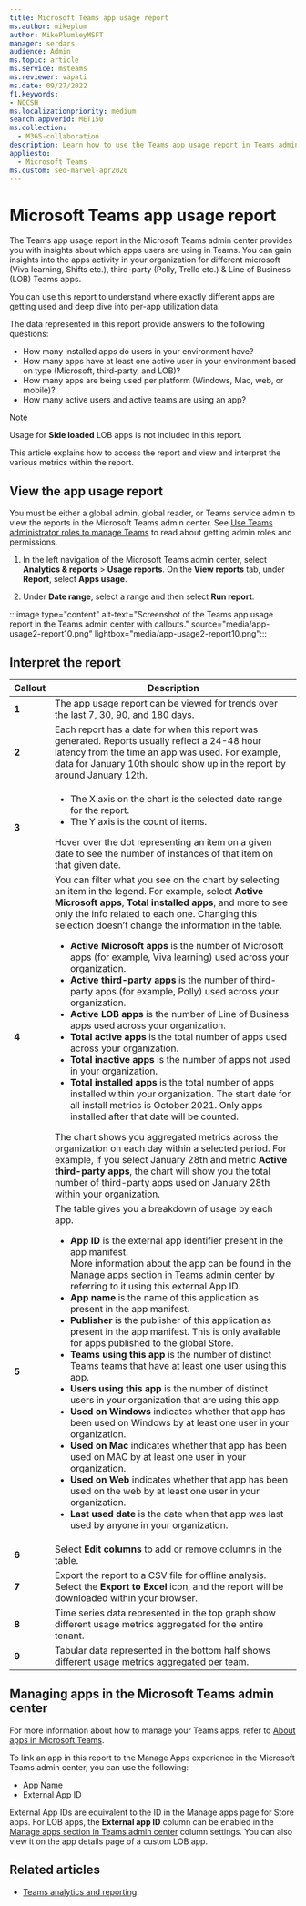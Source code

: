 ```yaml
---
title: Microsoft Teams app usage report
ms.author: mikeplum
author: MikePlumleyMSFT
manager: serdars
audience: Admin
ms.topic: article
ms.service: msteams
ms.reviewer: vapati
ms.date: 09/27/2022
f1.keywords:
- NOCSH
ms.localizationpriority: medium
search.appverid: MET150
ms.collection: 
  - M365-collaboration
description: Learn how to use the Teams app usage report in Teams admin center to know the active teams and users of an app.
appliesto: 
  - Microsoft Teams
ms.custom: seo-marvel-apr2020
---
```


# Microsoft Teams app usage report

The Teams app usage report in the Microsoft Teams admin center provides you with insights about which apps users are using in Teams. You can gain insights into the apps activity in your organization for different microsoft (Viva learning, Shifts etc.), third-party (Polly, Trello etc.) & Line of Business (LOB) Teams apps.   

You can use this report to understand where exactly different apps are getting used and deep dive into per-app utilization data.

The data represented in this report provide answers to the following questions:

-  How many installed apps do users in your environment have?
-  How many apps have at least one active user in your environment based on type (Microsoft, third-party, and LOB)?
-  How many apps are being used per platform (Windows, Mac, web, or mobile)?
-  How many active users and active teams are using an app?

> [!NOTE]
> Usage for **Side loaded** LOB apps is not included in this report.

This article explains how to access the report and view and interpret the various metrics within the report. 

## View the app usage report

You must be either a global admin, global reader, or Teams service admin to view the reports in the Microsoft Teams admin center. See [Use Teams administrator roles to manage Teams](../using-admin-roles.md) to read about getting admin roles and permissions.

1. In the left navigation of the Microsoft Teams admin center, select **Analytics & reports** > **Usage reports**. On the **View reports** tab, under **Report**, select **Apps usage**.

2. Under **Date range**, select a range and then select **Run report**.

:::image type="content" alt-text="Screenshot of the Teams app usage report in the Teams admin center with callouts." source="media/app-usage2-report10.png" lightbox="media/app-usage2-report10.png":::

## Interpret the report

|Callout |Description  |
|--------|-------------|
|**1**   |The app usage report can be viewed for trends over the last 7, 30, 90, and 180 days. |
|**2**   |Each report has a date for when this report was generated. Reports usually reflect a 24-48 hour latency from the time an app was used. For example, data for January 10th should show up in the report by around January 12th. |
|**3**   |<ul><li>The X axis on the chart is the selected date range for the report.</li> <li> The Y axis is the count of items.</li> </ul>Hover over the dot representing an item on a given date to see the number of instances of that item on that given date.|
|**4**   |You can filter what you see on the chart by selecting an item in the legend. For example, select **Active Microsoft apps**, **Total installed apps**, and more to see only the info related to each one. Changing this selection doesn’t change the information in the table. <ul><li>**Active Microsoft apps** is the number of Microsoft apps (for example, Viva learning) used across your organization. </li> <li>**Active third-party apps** is the number of third-party apps (for example, Polly) used across your organization.  </li> <li>**Active LOB apps** is the number of Line of Business apps used across your organization. </li><li>**Total active apps** is the total number of apps used across your organization. </li><li>**Total inactive apps** is the number of apps not used in your organization. </li><li>**Total installed apps** is the total number of apps installed within your organization. The start date for all install metrics is October 2021. Only apps installed after that date will be counted.</li></ul> The chart shows you aggregated metrics across the organization on each day within a selected period. For example, if you select January 28th and metric **Active third-party apps**, the chart will show you the total number of third-party apps used on January 28th within your organization.  |
|**5**   |The table gives you a breakdown of usage by each app. <ul><li>**App ID** is the external app identifier present in the app manifest. <br/>More information about the app can be found in the [Manage apps section in Teams admin center](/microsoftteams/manage-apps) by referring to it using this external App ID.</li> <li>**App name** is the name of this application as present in the app manifest. </li> <li>**Publisher** is the publisher of this application as present in the app manifest. This is only available for apps published to the global Store.</li> <li>**Teams using this app** is the number of distinct Teams teams that have at least one user using this app. </li><li>**Users using this app** is the number of distinct users in your organization that are using this app.</li> <li>**Used on Windows** indicates whether that app has been used on Windows by at least one user in your organization.</li><li>**Used on Mac** indicates whether that app has been used on MAC by at least one user in your organization.</li><li>**Used on Web** indicates whether that app has been used on the web by at least one user in your organization. </li> <li>**Last used date** is the date when that app was last used by anyone in your organization. </li></ul> |
|**6**   |Select **Edit columns** to add or remove columns in the table.|
|**7**   |Export the report to a CSV file for offline analysis. Select the **Export to Excel** icon, and the report will be downloaded within your browser.|
|**8** |Time series data represented in the top graph show different usage metrics aggregated for the entire tenant.|
|**9** |Tabular data represented in the bottom half shows different usage metrics aggregated per team.|


## Managing apps in the Microsoft Teams admin center

For more information about how to manage your Teams apps, refer to [About apps in Microsoft Teams](../apps-in-teams.md).

To link an app in this report to the Manage Apps experience in the Microsoft Teams admin center, you can use the following:

- App Name
- External App ID

External App IDs are equivalent to the ID in the Manage apps page for Store apps. For LOB apps, the **External app ID**  column can be enabled in the [Manage apps section in Teams admin center](/microsoftteams/manage-apps) column settings. You can also view it on the app details page of a custom LOB app.

## Related articles

- [Teams analytics and reporting](teams-reporting-reference.md)
